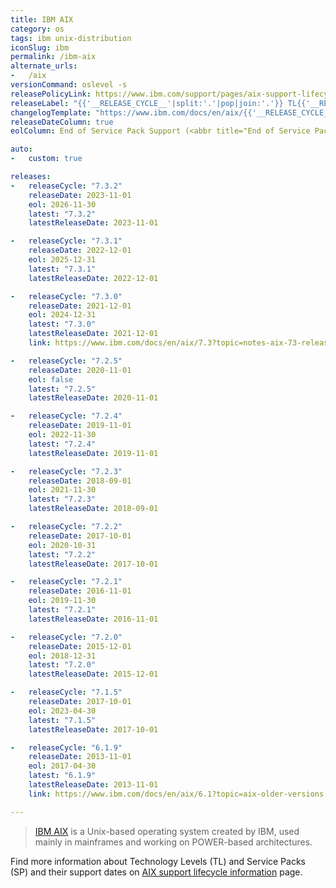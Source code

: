 ```yaml
---
title: IBM AIX
category: os
tags: ibm unix-distribution
iconSlug: ibm
permalink: /ibm-aix
alternate_urls:
-   /aix
versionCommand: oslevel -s
releasePolicyLink: https://www.ibm.com/support/pages/aix-support-lifecycle-information
releaseLabel: "{{'__RELEASE_CYCLE__'|split:'.'|pop|join:'.'}} TL{{'__RELEASE_CYCLE__'|split:'.'|last}}"
changelogTemplate: "https://www.ibm.com/docs/en/aix/{{'__RELEASE_CYCLE__'|split:'.'|pop|join:'.'}}?topic=notes-aix-{{'__RELEASE_CYCLE__'|replace:'.',''}}-release"
releaseDateColumn: true
eolColumn: End of Service Pack Support (<abbr title="End of Service Pack Support">EoSPS</abbr>)

auto:
-   custom: true

releases:
-   releaseCycle: "7.3.2"
    releaseDate: 2023-11-01
    eol: 2026-11-30
    latest: "7.3.2"
    latestReleaseDate: 2023-11-01

-   releaseCycle: "7.3.1"
    releaseDate: 2022-12-01
    eol: 2025-12-31
    latest: "7.3.1"
    latestReleaseDate: 2022-12-01

-   releaseCycle: "7.3.0"
    releaseDate: 2021-12-01
    eol: 2024-12-31
    latest: "7.3.0"
    latestReleaseDate: 2021-12-01
    link: https://www.ibm.com/docs/en/aix/7.3?topic=notes-aix-73-release

-   releaseCycle: "7.2.5"
    releaseDate: 2020-11-01
    eol: false
    latest: "7.2.5"
    latestReleaseDate: 2020-11-01

-   releaseCycle: "7.2.4"
    releaseDate: 2019-11-01
    eol: 2022-11-30
    latest: "7.2.4"
    latestReleaseDate: 2019-11-01

-   releaseCycle: "7.2.3"
    releaseDate: 2018-09-01
    eol: 2021-11-30
    latest: "7.2.3"
    latestReleaseDate: 2018-09-01

-   releaseCycle: "7.2.2"
    releaseDate: 2017-10-01
    eol: 2020-10-31
    latest: "7.2.2"
    latestReleaseDate: 2017-10-01

-   releaseCycle: "7.2.1"
    releaseDate: 2016-11-01
    eol: 2019-11-30
    latest: "7.2.1"
    latestReleaseDate: 2016-11-01

-   releaseCycle: "7.2.0"
    releaseDate: 2015-12-01
    eol: 2018-12-31
    latest: "7.2.0"
    latestReleaseDate: 2015-12-01

-   releaseCycle: "7.1.5"
    releaseDate: 2017-10-01
    eol: 2023-04-30
    latest: "7.1.5"
    latestReleaseDate: 2017-10-01

-   releaseCycle: "6.1.9"
    releaseDate: 2013-11-01
    eol: 2017-04-30
    latest: "6.1.9"
    latestReleaseDate: 2013-11-01
    link: https://www.ibm.com/docs/en/aix/6.1?topic=aix-older-versions

---
```


> [IBM AIX](https://www.ibm.com/products/aix) is a Unix-based operating system created by IBM, used
> mainly in mainframes and working on POWER-based architectures.

Find more information about Technology Levels (TL) and Service Packs (SP) and their support dates
on [AIX support lifecycle information](https://www.ibm.com/support/pages/aix-support-lifecycle-information)
page.
